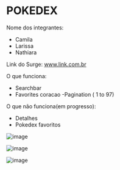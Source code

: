 # POKEDEX

Nome dos integrantes: 
- Camila
- Larissa
- Nathiara

Link do Surge: www.link.com.br

O que funciona:
- Searchbar
- Favorites coracao
-Pagination ( 1 to 97)

O que não funciona(em progresso): 
- Detalhes
- Pokedex favoritos

![image](https://user-images.githubusercontent.com/79063885/178092836-f1a95e7b-b188-4b6a-9f6e-312b980807ef.png)

![image](https://user-images.githubusercontent.com/79063885/178092858-95bec71a-2e2b-4435-a1b9-dc93bb6948fd.png)

![image](https://user-images.githubusercontent.com/79063885/178092870-b0502d07-ed27-40a8-ba98-920df1babccb.png)
